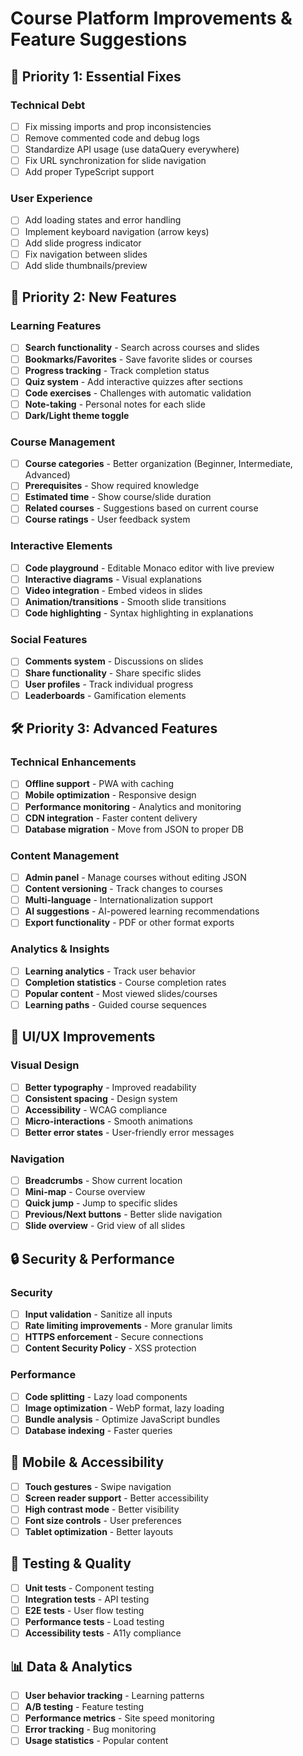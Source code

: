 # Course Platform Improvements & Feature Suggestions

## 🚀 Priority 1: Essential Fixes

### Technical Debt
- [ ] Fix missing imports and prop inconsistencies
- [ ] Remove commented code and debug logs
- [ ] Standardize API usage (use dataQuery everywhere)
- [ ] Fix URL synchronization for slide navigation
- [ ] Add proper TypeScript support

### User Experience
- [ ] Add loading states and error handling
- [ ] Implement keyboard navigation (arrow keys)
- [ ] Add slide progress indicator
- [ ] Fix navigation between slides
- [ ] Add slide thumbnails/preview

## 🎯 Priority 2: New Features

### Learning Features
- [ ] **Search functionality** - Search across courses and slides
- [ ] **Bookmarks/Favorites** - Save favorite slides or courses
- [ ] **Progress tracking** - Track completion status
- [ ] **Quiz system** - Add interactive quizzes after sections
- [ ] **Code exercises** - Challenges with automatic validation
- [ ] **Note-taking** - Personal notes for each slide
- [ ] **Dark/Light theme toggle**

### Course Management
- [ ] **Course categories** - Better organization (Beginner, Intermediate, Advanced)
- [ ] **Prerequisites** - Show required knowledge
- [ ] **Estimated time** - Show course/slide duration
- [ ] **Related courses** - Suggestions based on current course
- [ ] **Course ratings** - User feedback system

### Interactive Elements
- [ ] **Code playground** - Editable Monaco editor with live preview
- [ ] **Interactive diagrams** - Visual explanations
- [ ] **Video integration** - Embed videos in slides
- [ ] **Animation/transitions** - Smooth slide transitions
- [ ] **Code highlighting** - Syntax highlighting in explanations

### Social Features
- [ ] **Comments system** - Discussions on slides
- [ ] **Share functionality** - Share specific slides
- [ ] **User profiles** - Track individual progress
- [ ] **Leaderboards** - Gamification elements

## 🛠 Priority 3: Advanced Features

### Technical Enhancements
- [ ] **Offline support** - PWA with caching
- [ ] **Mobile optimization** - Responsive design
- [ ] **Performance monitoring** - Analytics and monitoring
- [ ] **CDN integration** - Faster content delivery
- [ ] **Database migration** - Move from JSON to proper DB

### Content Management
- [ ] **Admin panel** - Manage courses without editing JSON
- [ ] **Content versioning** - Track changes to courses
- [ ] **Multi-language** - Internationalization support
- [ ] **AI suggestions** - AI-powered learning recommendations
- [ ] **Export functionality** - PDF or other format exports

### Analytics & Insights
- [ ] **Learning analytics** - Track user behavior
- [ ] **Completion statistics** - Course completion rates
- [ ] **Popular content** - Most viewed slides/courses
- [ ] **Learning paths** - Guided course sequences

## 🎨 UI/UX Improvements

### Visual Design
- [ ] **Better typography** - Improved readability
- [ ] **Consistent spacing** - Design system
- [ ] **Accessibility** - WCAG compliance
- [ ] **Micro-interactions** - Smooth animations
- [ ] **Better error states** - User-friendly error messages

### Navigation
- [ ] **Breadcrumbs** - Show current location
- [ ] **Mini-map** - Course overview
- [ ] **Quick jump** - Jump to specific slides
- [ ] **Previous/Next buttons** - Better slide navigation
- [ ] **Slide overview** - Grid view of all slides

## 🔒 Security & Performance

### Security
- [ ] **Input validation** - Sanitize all inputs
- [ ] **Rate limiting improvements** - More granular limits
- [ ] **HTTPS enforcement** - Secure connections
- [ ] **Content Security Policy** - XSS protection

### Performance
- [ ] **Code splitting** - Lazy load components
- [ ] **Image optimization** - WebP format, lazy loading
- [ ] **Bundle analysis** - Optimize JavaScript bundles
- [ ] **Database indexing** - Faster queries

## 📱 Mobile & Accessibility

- [ ] **Touch gestures** - Swipe navigation
- [ ] **Screen reader support** - Better accessibility
- [ ] **High contrast mode** - Better visibility
- [ ] **Font size controls** - User preferences
- [ ] **Tablet optimization** - Better layouts

## 🧪 Testing & Quality

- [ ] **Unit tests** - Component testing
- [ ] **Integration tests** - API testing
- [ ] **E2E tests** - User flow testing
- [ ] **Performance tests** - Load testing
- [ ] **Accessibility tests** - A11y compliance

## 📊 Data & Analytics

- [ ] **User behavior tracking** - Learning patterns
- [ ] **A/B testing** - Feature testing
- [ ] **Performance metrics** - Site speed monitoring
- [ ] **Error tracking** - Bug monitoring
- [ ] **Usage statistics** - Popular content
